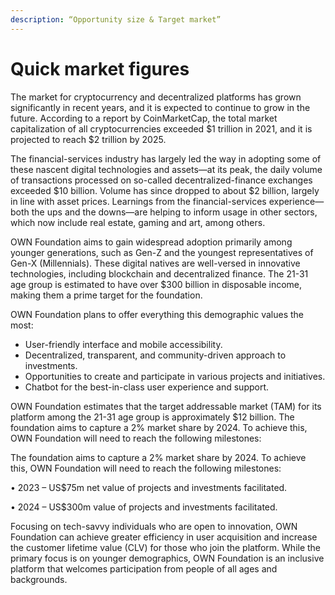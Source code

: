 ```yaml
---
description: “Opportunity size & Target market”
---
```


# Quick market figures

The market for cryptocurrency and decentralized platforms has grown significantly in recent years, and it is expected to continue to grow in the future. According to a report by CoinMarketCap, the total market capitalization of all cryptocurrencies exceeded $1 trillion in 2021, and it is projected to reach $2 trillion by 2025.

The financial-services industry has largely led the way in adopting some of these nascent digital technologies and assets—at its peak, the daily volume of transactions processed on so-called decentralized-finance exchanges exceeded $10 billion. Volume has since dropped to about $2 billion, largely in line with asset prices. Learnings from the financial-services experience—both the ups and the downs—are helping to inform usage in other sectors, which now include real estate, gaming and art, among others.

OWN Foundation aims to gain widespread adoption primarily among younger generations, such as Gen-Z and the youngest representatives of Gen-X (Millennials). These digital natives are well-versed in innovative technologies, including blockchain and decentralized finance. The 21-31 age group is estimated to have over $300 billion in disposable income, making them a prime target for the foundation.

OWN Foundation plans to offer everything this demographic values the most:

* User-friendly interface and mobile accessibility.
* Decentralized, transparent, and community-driven approach to investments.
* Opportunities to create and participate in various projects and initiatives.
* Chatbot for the best-in-class user experience and support.

OWN Foundation estimates that the target addressable market (TAM) for its platform among the 21-31 age group is approximately $12 billion. The foundation aims to capture a 2% market share by 2024. To achieve this, OWN Foundation will need to reach the following milestones:

The foundation aims to capture a 2% market share by 2024. To achieve this, OWN Foundation will need to reach the following milestones:

• 2023 – US$75m net value of projects and investments facilitated.

• 2024 – US$300m value of projects and investments facilitated.

Focusing on tech-savvy individuals who are open to innovation, OWN Foundation can achieve greater efficiency in user acquisition and increase the customer lifetime value (CLV) for those who join the platform. While the primary focus is on younger demographics, OWN Foundation is an inclusive platform that welcomes participation from people of all ages and backgrounds.
